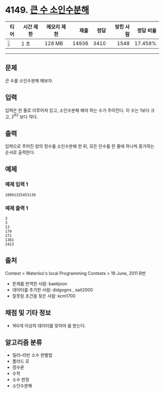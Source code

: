 # 4149. [큰 수 소인수분해](https://www.acmicpc.net/problem/4149)

| 티어 | 시간 제한 | 메모리 제한 | 제출 | 정답 | 맞힌 사람 | 정답 비율 |
|---|---|---|---:|---:|---:|---:|
| <img src="https://static.solved.ac/tier_small/20.svg" width="50%" /> | 1 초 | 128 MB | 14936 | 3410 | 1548 | 17.458% |

---

## 문제

큰 수를 소인수분해 해보자.

## 입력

입력은 한 줄로 이루어져 있고, 소인수분해 해야 하는 수가 주어진다. 이 수는 1보다 크고, $2^{62}$
보다 작다.

## 출력

입력으로 주어진 양의 정수를 소인수분해 한 뒤, 모든 인수를 한 줄에 하나씩 증가하는 순서로 출력한다.

## 예제

### 예제 입력 1

```
18991325453139
```

### 예제 출력 1

```
3
3
13
179
271
1381
2423
```

## 출처

Contest
\> 
Waterloo's local Programming Contests
\> 
19 June, 2011
B번

- 문제를 번역한 사람: baekjoon
- 데이터를 추가한 사람: didgogns , sait2000
- 잘못된 조건을 찾은 사람: kcm1700

## 채점 및 기타 정보

- 160개 이상의 데이터를 맞아야 를 받는다.

## 알고리즘 분류

- 밀러–라빈 소수 판별법
- 폴라드 로
- 정수론
- 수학
- 소수 판정
- 소인수분해

